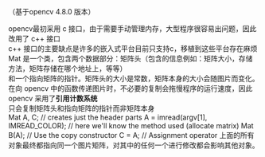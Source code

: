 （基于opencv 4.8.0 版本）  

opencv最初采用 c 接口，由于需要手动管理内存，大型程序很容易出问题，因此改用了 c++ 接口  
c++ 接口的主要缺点是许多的嵌入式平台目前只支持c，移植到这些平台存在麻烦  
Mat 是一个类，包含两个数据部分：矩阵头（包含的信息例如：矩阵大小，存储方法，矩阵存储在哪个地址上，等等）  
和一个指向矩阵的指针。矩阵头的大小是常数，矩阵本身的大小会随图片而变化。  
在向 opencv 中的函数传递图片时，不必要的复制会拖慢程序的运行速度，因此 opencv 采用了**引用计数系统**  
只会复制矩阵头和指向矩阵的指针而非矩阵本身  
	Mat A, C; // creates just the header parts
	A = imread(argv[1], IMREAD_COLOR); // here we'll know the method used (allocate matrix)
	Mat B(A); // Use the copy constructor
	C = A; // Assignment operator
 上面的所有对象最终都指向同一个图片矩阵，对其中的任何一个进行修改都会影响其他对象。
